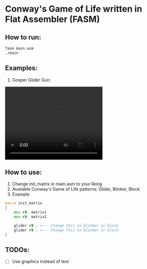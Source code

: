 # Conway's Game of Life written in Flat Assembler (FASM)

## How to run:
```bash
fasm main.asm
./main
```

## Examples:
1. Gosper Glider Gun:
<video width="320" height="240" controls>
  <source src="examples/gosper_glider_gun.webm" type="video/webm">
  Your browser does not support the video tag.
</video>

## How to use:
1. Change init_matrix in main.asm to your liking
2. Available Conway's Game of Life patterns: Glider, Blinker, Block
3. Example
```asm
macro init_matrix
{
    mov r8, matrix1
    mov r9, matrix2

    glider r8 ; <--- Change this to blinker or block
    glider r9 ; <--- Change this to blinker or block
}
```

## TODOs:
- [ ] Use graphics instead of text